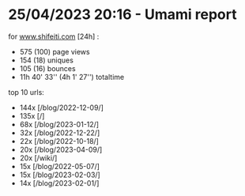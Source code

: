 # 25/04/2023 20:16 - Umami report
for www.shifeiti.com [24h] :

 - 575 (100) page views
 - 154 (18) uniques
 - 105 (16) bounces
 - 11h 40' 33'' (4h 1' 27'') totaltime


top 10 urls:
 - 144x [/blog/2022-12-09/]
 - 135x [/]
 - 68x [/blog/2023-01-12/]
 - 32x [/blog/2022-12-22/]
 - 22x [/blog/2022-10-18/]
 - 20x [/blog/2023-04-09/]
 - 20x [/wiki/]
 - 15x [/blog/2022-05-07/]
 - 15x [/blog/2023-02-03/]
 - 14x [/blog/2023-02-01/]


